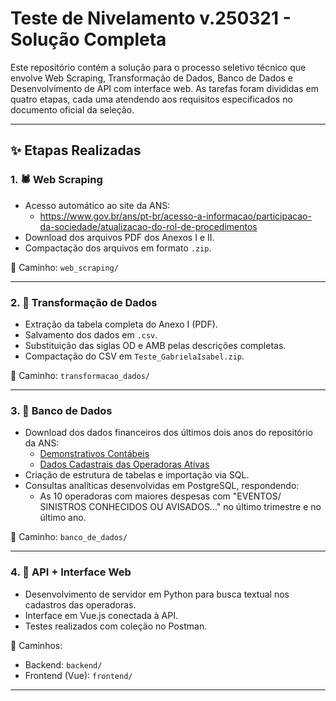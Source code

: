 
# Teste de Nivelamento v.250321 - Solução Completa

Este repositório contém a solução para o processo seletivo técnico que envolve Web Scraping, Transformação de Dados, Banco de Dados e Desenvolvimento de API com interface web. As tarefas foram divididas em quatro etapas, cada uma atendendo aos requisitos especificados no documento oficial da seleção.

---

## ✨ Etapas Realizadas

### 1. 🕷️ Web Scraping

- Acesso automático ao site da ANS:
  - https://www.gov.br/ans/pt-br/acesso-a-informacao/participacao-da-sociedade/atualizacao-do-rol-de-procedimentos
- Download dos arquivos PDF dos Anexos I e II.
- Compactação dos arquivos em formato `.zip`.

📁 Caminho: `web_scraping/`

---

### 2. 🔄 Transformação de Dados

- Extração da tabela completa do Anexo I (PDF).
- Salvamento dos dados em `.csv`.
- Substituição das siglas OD e AMB pelas descrições completas.
- Compactação do CSV em `Teste_GabrielaIsabel.zip`.

📁 Caminho: `transformacao_dados/`

---

### 3. 🧠 Banco de Dados

- Download dos dados financeiros dos últimos dois anos do repositório da ANS:
  - [Demonstrativos Contábeis](https://dadosabertos.ans.gov.br/FTP/PDA/demonstracoes_contabeis/)
  - [Dados Cadastrais das Operadoras Ativas](https://dadosabertos.ans.gov.br/FTP/PDA/operadoras_de_plano_de_saude_ativas/)
- Criação de estrutura de tabelas e importação via SQL.
- Consultas analíticas desenvolvidas em PostgreSQL, respondendo:
  - As 10 operadoras com maiores despesas com "EVENTOS/ SINISTROS CONHECIDOS OU AVISADOS..." no último trimestre e no último ano.

📁 Caminho: `banco_de_dados/`

---

### 4. 🔎 API + Interface Web

- Desenvolvimento de servidor em Python para busca textual nos cadastros das operadoras.
- Interface em Vue.js conectada à API.
- Testes realizados com coleção no Postman.

📁 Caminhos:
- Backend: `backend/`
- Frontend (Vue): `frontend/`

---

